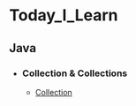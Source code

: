 # Today_I_Learn

## Java

- ### Collection & Collections     
  - [Collection](https://github.com/OOOIOOOIO/Today_I_Learn/blob/master/Collection%20&%20Collections/Collection%EC%9D%B4%EB%9E%80.md)
